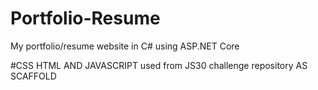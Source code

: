 # Portfolio-Resume
My portfolio/resume website in C# using ASP.NET Core


#CSS HTML AND JAVASCRIPT used from JS30 challenge repository AS SCAFFOLD
